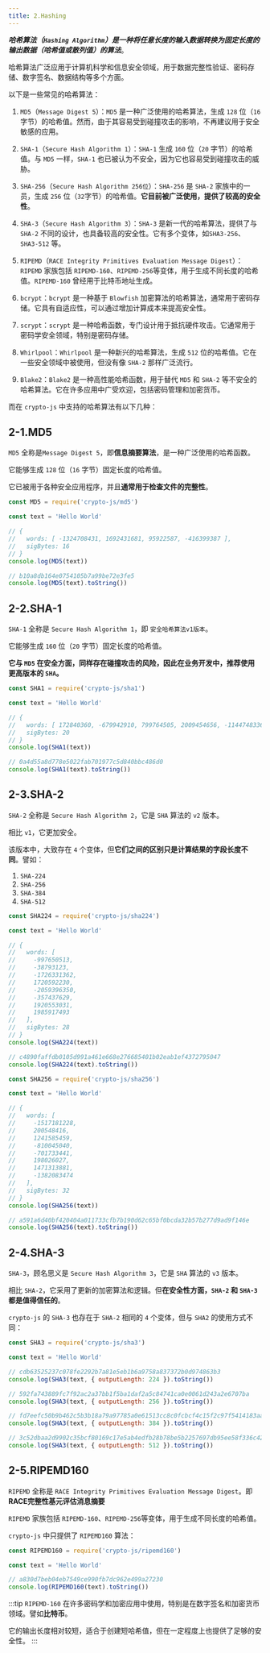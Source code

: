 ```yaml
---
title: 2.Hashing
---
```


***哈希算法（`Hashing Algorithm`）是一种将任意长度的输入数据转换为固定长度的输出数据（哈希值或散列值）的算法***。

哈希算法广泛应用于计算机科学和信息安全领域，用于数据完整性验证、密码存储、数字签名、数据结构等多个方面。

以下是一些常见的哈希算法：

1. `MD5`（`Message Digest 5`）：`MD5` 是一种广泛使用的哈希算法，生成 `128` 位（`16` 字节）的哈希值。然而，由于其容易受到碰撞攻击的影响，不再建议用于安全敏感的应用。

2. `SHA-1`（`Secure Hash Algorithm 1`）：`SHA-1` 生成 `160` 位（`20` 字节）的哈希值。与 `MD5` 一样，`SHA-1` 也已被认为不安全，因为它也容易受到碰撞攻击的威胁。

3. `SHA-256`（`Secure Hash Algorithm 256位`）：`SHA-256` 是 `SHA-2` 家族中的一员，生成 `256` 位（`32`字节）的哈希值。**它目前被广泛使用，提供了较高的安全性**。

4. `SHA-3`（`Secure Hash Algorithm 3`）：`SHA-3` 是新一代的哈希算法，提供了与 `SHA-2` 不同的设计，也具备较高的安全性。它有多个变体，如`SHA3-256`、`SHA3-512` 等。

5. `RIPEMD`（`RACE Integrity Primitives Evaluation Message Digest`）：`RIPEMD` 家族包括 `RIPEMD-160`、`RIPEMD-256`等变体，用于生成不同长度的哈希值。`RIPEMD-160` 曾经用于比特币地址生成。
   
6. `bcrypt`：`bcrypt` 是一种基于 `Blowfish` 加密算法的哈希算法，通常用于密码存储。它具有自适应性，可以通过增加计算成本来提高安全性。

7. `scrypt`：`scrypt` 是一种哈希函数，专门设计用于抵抗硬件攻击。它通常用于密码学安全领域，特别是密码存储。

8. `Whirlpool`：`Whirlpool` 是一种新兴的哈希算法，生成 `512` 位的哈希值。它在一些安全领域中被使用，但没有像 `SHA-2` 那样广泛流行。

9. `Blake2`：`Blake2` 是一种高性能哈希函数，用于替代 `MD5` 和 `SHA-2` 等不安全的哈希算法。它在许多应用中广受欢迎，包括密码管理和加密货币。

而在 `crypto-js` 中支持的哈希算法有以下几种：

## 2-1.MD5

`MD5` 全称是`Message Digest 5`，即**信息摘要算法**，是一种广泛使用的哈希函数。

它能够生成 `128` 位（`16` 字节）固定长度的哈希值。

它已被用于各种安全应用程序，并且**通常用于检查文件的完整性**。

```js
const MD5 = require('crypto-js/md5')

const text = 'Hello World'

// {
//   words: [ -1324708431, 1692431681, 95922587, -416399387 ],
//   sigBytes: 16
// }
console.log(MD5(text))

// b10a8db164e0754105b7a99be72e3fe5
console.log(MD5(text).toString())
```

## 2-2.SHA-1

`SHA-1` 全称是 `Secure Hash Algorithm 1`，即 `安全哈希算法v1版本`。

它能够生成 `160` 位（`20` 字节）固定长度的哈希值。

**它与 `MD5` 在安全方面，同样存在碰撞攻击的风险，因此在业务开发中，推荐使用更高版本的 `SHA`。**

```js
const SHA1 = require('crypto-js/sha1')

const text = 'Hello World'

// {
//   words: [ 172840360, -679942910, 799764505, 2009454656, -1144748336 ],
//   sigBytes: 20
// }
console.log(SHA1(text))

// 0a4d55a8d778e5022fab701977c5d840bbc486d0
console.log(SHA1(text).toString())
```

## 2-3.SHA-2

`SHA-2` 全称是 `Secure Hash Algorithm 2`，它是 `SHA` 算法的 `v2` 版本。

相比 `v1`，它更加安全。

该版本中，大致存在 `4` 个变体，但**它们之间的区别只是计算结果的字段长度不同**。譬如：

1. `SHA-224`
2. `SHA-256`
3. `SHA-384`
4. `SHA-512`

```js
const SHA224 = require('crypto-js/sha224')

const text = 'Hello World'

// {
//   words: [
//     -997650513,
//     -38793123,
//     -1726331362,
//     1720592230,
//     -2059396350,
//     -357437629,
//     1920553031,
//     1985917493
//   ],
//   sigBytes: 28
// }
console.log(SHA224(text))

// c4890faffdb0105d991a461e668e276685401b02eab1ef4372795047
console.log(SHA224(text).toString())
```

```js
const SHA256 = require('crypto-js/sha256')

const text = 'Hello World'

// {
//   words: [
//     -1517181228,
//     200548416,
//     1241585459,
//     -810045040,
//     -701733441,
//     198026027,
//     1471313881,
//     -1382083474
//   ],
//   sigBytes: 32
// }
console.log(SHA256(text))

// a591a6d40bf420404a011733cfb7b190d62c65bf0bcda32b57b277d9ad9f146e
console.log(SHA256(text).toString())
```

## 2-4.SHA-3

`SHA-3`，顾名思义是 `Secure Hash Algorithm 3`，它是 `SHA` 算法的 `v3` 版本。

相比 `SHA-2`，它采用了更新的加密算法和逻辑。但**在安全性方面，`SHA-2` 和 `SHA-3` 都是值得信任的**。

`crypto-js` 的 `SHA-3` 也存在于 `SHA-2` 相同的 `4` 个变体，但与 `SHA2` 的使用方式不同：

```js
const SHA3 = require('crypto-js/sha3')

const text = 'Hello World'

// cdb63525237c078fe2292b7a81e5eb1b6a9758a837372b0d974863b3
console.log(SHA3(text, { outputLength: 224 }).toString())

// 592fa743889fc7f92ac2a37bb1f5ba1daf2a5c84741ca0e0061d243a2e6707ba
console.log(SHA3(text, { outputLength: 256 }).toString())

// fd7eefc50b9b462c5b3b18a79a97785a0e61513cc8c0fcbcf4c15f2c97f5414183aa97a3de68cd8db96adb9aaa0f0b0a
console.log(SHA3(text, { outputLength: 384 }).toString())

// 3c52dbaa2d9902c35bcf80169c17e5ab4edfb28b78be5b2257697db95ee58f336c426db12a9c19a1bb61a89b7e534fca88555eebe811b01ed828c0d5a4687b3e
console.log(SHA3(text, { outputLength: 512 }).toString())
```

## 2-5.RIPEMD160

`RIPEMD` 全称是 `RACE Integrity Primitives Evaluation Message Digest`。即**RACE完整性基元评估消息摘要**

`RIPEMD` 家族包括 `RIPEMD-160`、`RIPEMD-256`等变体，用于生成不同长度的哈希值。

`crypto-js` 中只提供了 `RIPEMD160` 算法：

```js
const RIPEMD160 = require('crypto-js/ripemd160')

const text = 'Hello World'

// a830d7beb04eb7549ce990fb7dc962e499a27230
console.log(RIPEMD160(text).toString())
```

:::tip
`RIPEMD-160` 在许多密码学和加密应用中使用，特别是在数字签名和加密货币领域。譬如**比特币**。

它的输出长度相对较短，适合于创建短哈希值，但在一定程度上也提供了足够的安全性。
:::

